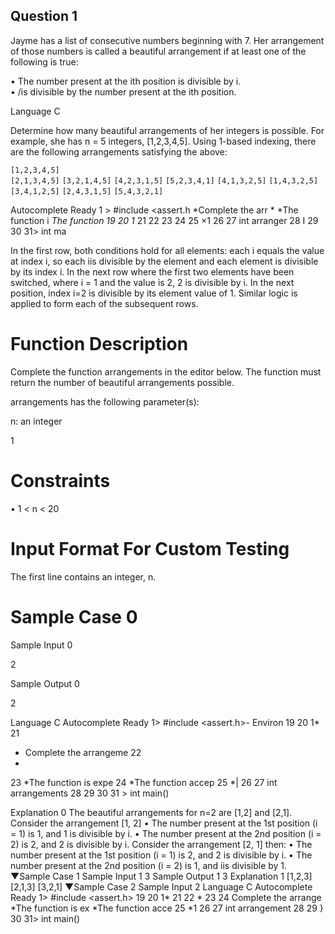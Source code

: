 ##  Question 1
Jayme has a list of consecutive numbers beginning with 7. Her arrangement of those numbers is called a beautiful arrangement if at least one of the following is true:  




• The number present at the ith position is divisible by i.  
• /is divisible by the number present at the ith position.  

Language C

Determine how many beautiful arrangements of her integers is possible. For example, she has n = 5 integers, [1,2,3,4,5]. Using 1-based indexing, there are the following arrangements satisfying the above:


``[1,2,3,4,5]``  
``[2,1,3,4,5]``
``[3,2,1,4,5]``
``[4,2,3,1,5]``
``[5,2,3,4,1]``
``[4,1,3,2,5]``
``[1,4,3,2,5]``
``[3,4,1,2,5]``
``[2,4,3,1,5]``
``[5,4,3,2,1]``

Autocomplete Ready
1 > #include <assert.h
*Complete the arr
*
*The function i *The function
19
20
1*
21
22
23
24
25
×1
26
27
int arranger
28
I
29
30
31> int ma

In the first row, both conditions hold for all elements: each i equals the value at index i, so each iis divisible by the element and each element is divisible by its index i. In the next row where the first two elements have been switched, where i = 1 and the value is 2, 2 is divisible by i. In the next position, index i=2 is divisible by its element value of 1. Similar logic is applied to form each of the subsequent rows.


# Function Description
Complete the function arrangements in the editor below. The function must return the number of beautiful arrangements possible.

arrangements has the following parameter(s):  

n: an integer  

1
# Constraints  

• 1 < n < 20  


# Input Format For Custom Testing
The first line contains an integer, n.

# Sample Case 0
Sample Input 0  

2  

Sample Output 0  

2  

Language
C
Autocomplete Ready
1> #include <assert.h>-
Environ
19
20 1*
21
* Complete the arrangeme
22
*
23
*The function is expe
24
*The function accep
25
*|
26
27
int arrangements
28
29
30
31 > int main()


Explanation 0
The beautiful arrangements for n=2 are [1,2] and [2,1]. Consider the arrangement [1, 2]
• The number present at the 1st position (i = 1) is 1, and 1 is divisible by i.
• The number present at the 2nd position (i = 2) is 2, and 2 is divisible by i.
Consider the arrangement [2, 1] then:
• The number present at the 1st position (i = 1) is 2, and 2 is divisible by i.
• The number present at the 2nd position (i = 2) is 1, and iis divisible by 1.
▼Sample Case 1
Sample Input 1
3
Sample Output 1
3
Explanation 1
[1,2,3]
[2,1,3]
[3,2,1]
▼Sample Case 2
Sample Input 2
Language C
Autocomplete Ready
1> #include <assert.h>
19
20
1*
21
22
*
23
24
Complete the arrange
*The function is ex
*The function acce
25
*1
26
27
int arrangement
28
29
}
30
31> int main()
